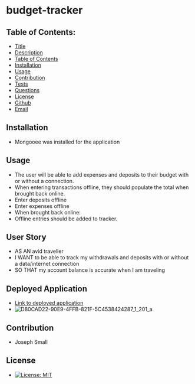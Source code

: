# budget-tracker
## Table of Contents:
* [Title](#Budget-Tracker)
* [Description](#Description)
* [Table of Contents](#TableofContents)
* [Installation](#Installation)
* [Usage](#Usage)
* [Contribution](#Contribution)
* [Tests](#Tests)
* [Questions](#Questions)
* [License](#License)
* [Github](#Github)
* [Email](#Email)

## Installation 
- Mongooee was installed for the application


## Usage
 - The user will be able to add expenses and deposits to their budget with or without a connection. 
 - When entering transactions offline, they should populate the total when brought back online.
 -  Enter deposits offline
- Enter expenses offline
- When brought back online:
- Offline entries should be added to tracker.


## User Story
- AS AN avid traveller
- I WANT to be able to track my withdrawals and deposits with or without a data/internet connection
- SO THAT my account balance is accurate when I am traveling



## Deployed Application
- [Link to deployed application](https://glacial-ravine-95025.herokuapp.com/)
- ![D80CAD22-90E9-4FFB-821F-5C4538424287_1_201_a](https://user-images.githubusercontent.com/63420051/121931587-d06eea00-cd11-11eb-83bb-0a648c6864ec.jpeg)


## Contribution 
  - Joseph Small
 
## License 
  - [![License: MIT](https://img.shields.io/badge/License-MIT-yellow.svg)](https://opensource.org/licenses/MIT)
